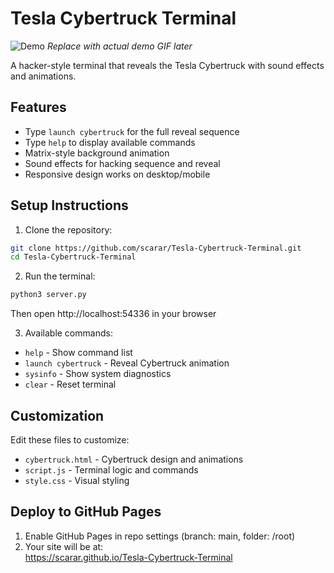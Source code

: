 # Tesla Cybertruck Terminal

![Demo](demo.gif) *Replace with actual demo GIF later*

A hacker-style terminal that reveals the Tesla Cybertruck with sound effects and animations.

## Features
- Type `launch cybertruck` for the full reveal sequence
- Type `help` to display available commands
- Matrix-style background animation
- Sound effects for hacking sequence and reveal
- Responsive design works on desktop/mobile

## Setup Instructions

1. Clone the repository:
```bash
git clone https://github.com/scarar/Tesla-Cybertruck-Terminal.git
cd Tesla-Cybertruck-Terminal
```

2. Run the terminal:
```bash
python3 server.py
```
Then open http://localhost:54336 in your browser

3. Available commands:
- `help` - Show command list
- `launch cybertruck` - Reveal Cybertruck animation
- `sysinfo` - Show system diagnostics  
- `clear` - Reset terminal

## Customization
Edit these files to customize:
- `cybertruck.html` - Cybertruck design and animations
- `script.js` - Terminal logic and commands
- `style.css` - Visual styling

## Deploy to GitHub Pages
1. Enable GitHub Pages in repo settings (branch: main, folder: /root)
2. Your site will be at:  
   https://scarar.github.io/Tesla-Cybertruck-Terminal
